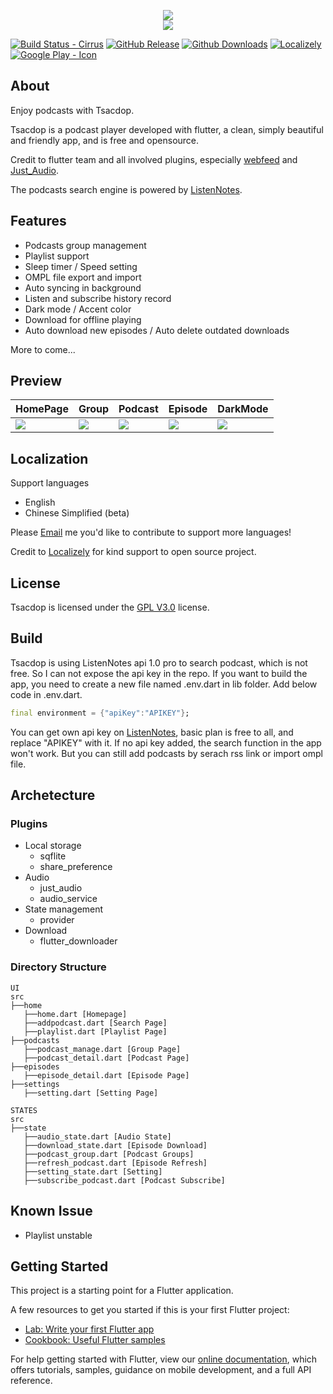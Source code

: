<p align="center">
<img src="https://raw.githubusercontent.com/stonega/tsacdop/master/android/app/src/main/res/mipmap-xhdpi/ic_notification.png" art = "Logo"/>
</br>
<img src="https://raw.githubusercontent.com/stonega/tsacdop/master/android/app/src/main/res/mipmap-xhdpi/text.png" art = "Tsacdop"/>
</p>

[![Build Status - Cirrus][]][Build status]
[![GitHub Release][]][Github Release - Recent]
[![Github Downloads][]][Github Release - Recent]
[![Localizely][]][Localizely - Website]
[![Google Play - Icon][]][Google Play]

## About

Enjoy podcasts with Tsacdop.

Tsacdop is a podcast player developed with flutter, a clean, simply beautiful and friendly app, and is free and opensource.

Credit to flutter team and all involved plugins, especially [webfeed](https://github.com/witochandra/webfeed) and [Just_Audio](https://pub.dev/packages/just_audio).

The podcasts search engine is powered by [ListenNotes](https://listennotes.com).

## Features

* Podcasts group management
* Playlist support
* Sleep timer / Speed setting
* OMPL file export and import
* Auto syncing in background
* Listen and subscribe history record
* Dark mode / Accent color
* Download for offline playing
* Auto download new episodes / Auto delete outdated downloads

More to come...

## Preview

| HomePage                                                                                                         | Group                                                                                                          | Podcast                                                                                                         | Episode                                                                                                         | DarkMode                                                                                                         |
| ---------------------------------------------------------------------------------------------------------------- | -------------------------------------------------------------------------------------------------------------- | --------------------------------------------------------------------------------------------------------------- | --------------------------------------------------------------------------------------------------------------- | ---------------------------------------------------------------------------------------------------------------- |
| <img src="https://raw.githubusercontent.com/stonega/tsacdop/master/preview/1585893838840.png" art = "HomePage"/> | <img src="https://raw.githubusercontent.com/stonega/tsacdop/master/preview/1585894051734.png" art = "Groups"/> | <img src="https://raw.githubusercontent.com/stonega/tsacdop/master/preview/1585893877702.png" art = "Podcast"/> | <img src="https://raw.githubusercontent.com/stonega/tsacdop/master/preview/1585896237809.png" art = "Episode"/> | <img src="https://raw.githubusercontent.com/stonega/tsacdop/master/preview/1585893920721.png" art = "DarkMode"/> |

## Localization

Support languages

* English
* Chinese Simplified (beta)

  
Please [Email](mailto:<tsacdop.app@gmail.com>) me you'd like to contribute to support more languages!

Credit to  [Localizely](https://localizely.com/) for kind support to open source project.

## License

Tsacdop is licensed under the [GPL V3.0](https://github.com/stonega/tsacdop/blob/master/LICENSE) license.

## Build

Tsacdop is using ListenNotes api 1.0 pro to search podcast, which is not free. So I can not expose the api key in the repo.
If you want to build the app, you need to create a new file named .env.dart in lib folder. Add below code in .env.dart.

``` dart
final environment = {"apiKey":"APIKEY"};
```

You can get own api key on [ListenNotes](https://www.listennotes.com/api/), basic plan is free to all, and replace "APIKEY" with it.
If no api key added, the search function in the app won't work. But you can still add podcasts by serach rss link or import ompl file.

## Archetecture

### Plugins

* Local storage
    - sqflite 
    - share_preference
* Audio
    - just_audio
    - audio_service
* State management
    - provider
* Download
    - flutter_downloader

### Directory Structure

```
UI 
src
├──home
   ├──home.dart [Homepage] 
   ├──addpodcast.dart [Search Page]
   ├──playlist.dart [Playlist Page]
├──podcasts
   ├──podcast_manage.dart [Group Page]
   ├──podcast_detail.dart [Podcast Page]
├──episodes
   ├──episode_detail.dart [Episode Page]
├──settings
   ├──setting.dart [Setting Page]

STATES
src
├──state
   ├──audio_state.dart [Audio State] 
   ├──download_state.dart [Episode Download]
   ├──podcast_group.dart [Podcast Groups]
   ├──refresh_podcast.dart [Episode Refresh] 
   ├──setting_state.dart [Setting]
   ├──subscribe_podcast.dart [Podcast Subscribe]   
```     

## Known Issue

* Playlist unstable

## Getting Started

This project is a starting point for a Flutter application.

A few resources to get you started if this is your first Flutter project:

* [Lab: Write your first Flutter app](https://flutter.dev/docs/get-started/codelab)
* [Cookbook: Useful Flutter samples](https://flutter.dev/docs/cookbook)

For help getting started with Flutter, view our
[online documentation](https://flutter.dev/docs), which offers tutorials, samples, guidance on mobile development, and a full API reference.

[Build Status - Cirrus]: https://circleci.com/gh/stonega/tsacdop/tree/master.svg?style=shield
[Build status]: https://circleci.com/gh/stonega/tsacdop/tree/master
[Github Release]: https://img.shields.io/github/v/release/stonega/tsacdop
[Github Release - Recent]: https://github.com/stonega/tsacdop/releases
[Github Downloads]: https://img.shields.io/github/downloads/stonega/tsacdop/total?color=%230000d&label=downloads
[Localizely]: https://img.shields.io/badge/dynamic/json?color=%2326c6da&label=localizely&query=%24.languages.length&url=https%3A%2F%2Fapi.localizely.com%2Fv1%2Fprojects%2Fbde4e9bd-4cb2-449b-9de2-18f231ddb47d%2Fstatus
[Localizely - Website]: https://localizely.com/
[Google Play - Icon]: https://img.shields.io/badge/google-playStore-%2323CCC6
[Google Play]: https://play.google.com/store/apps/details?id=com.stonegate.tsacdop
